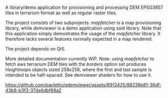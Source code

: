 A library/demo application for provisioning and processing 
DEM EPSG3857 tiles in terrarium format as well as regular raster tiles.

The project consists of two subprojects: *mapfetcher* is a map provisioning library,
while *demviewer* is a demo application using said library. Note that this application simply demostrates the usage of the *mapfetcher* library. It therefore lacks several features normally expected in a map rendered.

The project depends on Qt5.

More detailed documentation currently WIP.
Note: using *mapfetcher* to fetch aws terrarium DEM tiles with the *borders* option set produces *Heightmap*s objects sized 258x258, where the first and last sample is intended to be half-spaced.
See demviewer shaders for how to use it.





https://github.com/paoletto/qdemviewer/assets/6912425/88238e81-36df-43b9-b3f3-37de6dbf68a2

